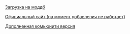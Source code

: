 [Загрузка на моддб ](https://www.moddb.com/mods/gmdx/downloads/gmdxv90-release)

[Официальный сайт (на момент добавления не работает)](http://gmdxmod.com/)

[Дополненная комьюнити версия](https://www.moddb.com/mods/gmdx-v10-community-update)

